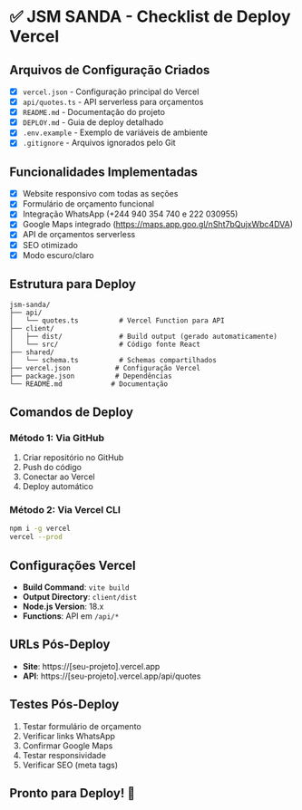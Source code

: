 # ✅ JSM SANDA - Checklist de Deploy Vercel

## Arquivos de Configuração Criados
- [x] `vercel.json` - Configuração principal do Vercel
- [x] `api/quotes.ts` - API serverless para orçamentos
- [x] `README.md` - Documentação do projeto
- [x] `DEPLOY.md` - Guia de deploy detalhado
- [x] `.env.example` - Exemplo de variáveis de ambiente
- [x] `.gitignore` - Arquivos ignorados pelo Git

## Funcionalidades Implementadas
- [x] Website responsivo com todas as seções
- [x] Formulário de orçamento funcional
- [x] Integração WhatsApp (+244 940 354 740 e 222 030955)
- [x] Google Maps integrado (https://maps.app.goo.gl/nSht7bQujxWbc4DVA)
- [x] API de orçamentos serverless
- [x] SEO otimizado
- [x] Modo escuro/claro

## Estrutura para Deploy
```
jsm-sanda/
├── api/
│   └── quotes.ts          # Vercel Function para API
├── client/
│   ├── dist/              # Build output (gerado automaticamente)
│   └── src/               # Código fonte React
├── shared/
│   └── schema.ts          # Schemas compartilhados
├── vercel.json           # Configuração Vercel
├── package.json          # Dependências
└── README.md            # Documentação
```

## Comandos de Deploy

### Método 1: Via GitHub
1. Criar repositório no GitHub
2. Push do código
3. Conectar ao Vercel
4. Deploy automático

### Método 2: Via Vercel CLI
```bash
npm i -g vercel
vercel --prod
```

## Configurações Vercel
- **Build Command**: `vite build`
- **Output Directory**: `client/dist`
- **Node.js Version**: 18.x
- **Functions**: API em `/api/*`

## URLs Pós-Deploy
- **Site**: https://[seu-projeto].vercel.app
- **API**: https://[seu-projeto].vercel.app/api/quotes

## Testes Pós-Deploy
1. Testar formulário de orçamento
2. Verificar links WhatsApp
3. Confirmar Google Maps
4. Testar responsividade
5. Verificar SEO (meta tags)

## Pronto para Deploy! 🚀